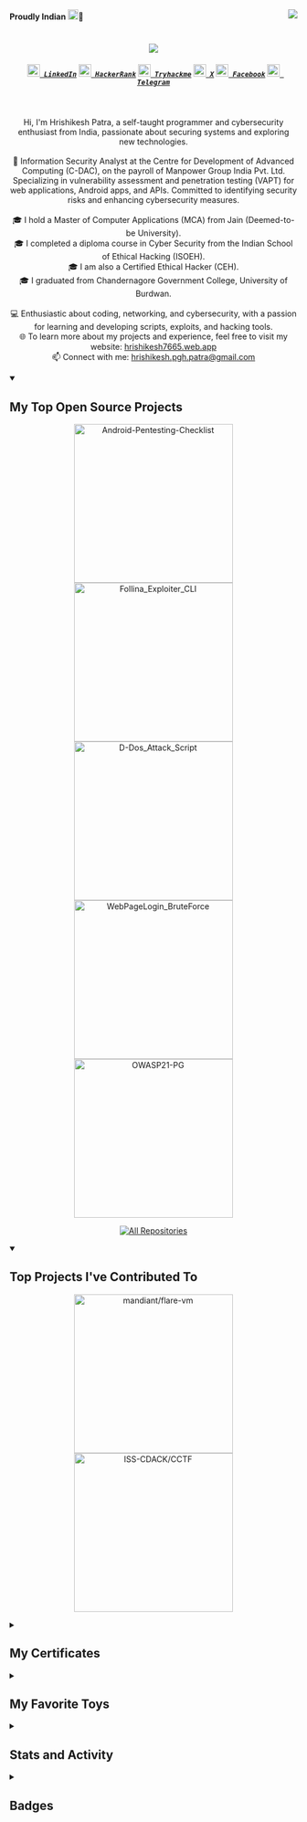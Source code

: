 <div><img align="right" src="https://komarev.com/ghpvc/?username=Hrishikesh7665&label=visitors&style=flat&color=6495ED">
<span align="left"><strong>Proudly Indian</strong> <img src="https://www.fg-a.com/flags/animated-india-flag-2b.gif" height="18px" width="18px">🙏</span></div>
<h1 align="center">
	<a href="https://git.io/typing-svg">
	<img src="https://readme-typing-svg.herokuapp.com/?lines=Hello,+There!+👋;I'm+Hrishikesh+Patra;Great+to+meet+you!&center=true&size=28">
	</a>
</h1>

<h5 align="center">
	<code><a href="https://www.linkedin.com/in/hrishikesh7665/" title="LinkedIn Profile"><img width="22" src="../src/images/linkedin.svg"> LinkedIn</a></code>
	<code><a href="https://www.hackerrank.com/Hrishikesh7665" title="HackerRank Profile"><img width="22" src="../src/images/hackerrank.png"> HackerRank</a></code>
	<code><a href="https://tryhackme.com/p/HrishikeshPatra" title="Tryhackme Profile"><img width="22" src="../src/images/thm.png"> Tryhackme</a></code>
	<code><a href="https://x.com/Hrishikesh7229" title="X Handle"><img width="22" src="../src/images/twitter.png"> X</a></code>
	<code><a href="https://www.facebook.com/Isjtijlfti.patra" title="Facebook Profile"><img width="22" src="../src/images/facebook.png"> Facebook</a></code>
	<code><a href="https://t.me/rishi_kesh/" title="Telegram Profile"><img width="22" src="../src/images/telegram.png"> Telegram</a></code>
</h5>
<br>
<p align="center">
	Hi, I'm Hrishikesh Patra, a self-taught programmer and cybersecurity enthusiast from India, passionate about securing systems and exploring new technologies.
	<br>
	<br>
	💼 Information Security Analyst at the Centre for Development of Advanced Computing (C-DAC), on the payroll of Manpower Group India Pvt. Ltd. Specializing in vulnerability assessment and penetration testing (VAPT) for web applications, Android apps, and APIs. Committed to identifying security risks and enhancing cybersecurity measures.
	<br>
	<br>
	🎓 I hold a Master of Computer Applications (MCA) from Jain (Deemed-to-be University).
	<br>
	🎓 I completed a diploma course in Cyber Security from the Indian School of Ethical Hacking (ISOEH).
	<br>
	🎓 I am also a Certified Ethical Hacker (CEH).
	<br>
	🎓 I graduated from Chandernagore Government College, University of Burdwan.
	<br>
	<br>
	💻 Enthusiastic about coding, networking, and cybersecurity, with a passion for learning and developing scripts, exploits, and hacking tools.
	<br>
	🌐 To learn more about my projects and experience, feel free to visit my website: <a href="https://hrishikesh7665.web.app" title="Portfolio">hrishikesh7665.web.app</a>
	<br>
	📫 Connect with me: <a href="mailto:hrishikesh.pgh.patra@gmail.com">hrishikesh.pgh.patra@gmail.com</a>
</p>

<details open> 
	<summary><h2>My Top Open Source Projects</h2></summary>
	<p align="center">
		<a href="https://github.com/Hrishikesh7665/Android-Pentesting-Checklist"><img width="278" src="https://denvercoder1-github-readme-stats.vercel.app/api/pin/?username=Hrishikesh7665&repo=Android-Pentesting-Checklist&theme=react&bg_color=1F222E&title_color=6495ED&hide_border=true&icon_color=F8D866&show_icons=true" alt="Android-Pentesting-Checklist"></a>
		<a href="https://github.com/Hrishikesh7665/Follina_Exploiter_CLI"><img width="278" src="https://denvercoder1-github-readme-stats.vercel.app/api/pin/?username=Hrishikesh7665&repo=Follina_Exploiter_CLI&theme=react&bg_color=1F222E&title_color=6495ED&hide_border=true&icon_color=F8D866&show_icons=false" alt="Follina_Exploiter_CLI"></a>
		<a href="https://github.com/Hrishikesh7665/D-Dos_Attack_Script"><img width="278" src="https://denvercoder1-github-readme-stats.vercel.app/api/pin/?username=Hrishikesh7665&repo=D-Dos_Attack_Script&theme=react&bg_color=1F222E&title_color=6495ED&hide_border=true&icon_color=F8D866&show_icons=false" alt="D-Dos_Attack_Script"></a>
		<a href="https://github.com/Hrishikesh7665/WebPageLogin_BruteForce"><img width="278" src="https://denvercoder1-github-readme-stats.vercel.app/api/pin/?username=Hrishikesh7665&repo=WebPageLogin_BruteForce&theme=react&bg_color=1F222E&title_color=6495ED&hide_border=true&icon_color=F8D866&show_icons=false" alt="WebPageLogin_BruteForce"></a>
		<a href="https://github.com/Hrishikesh7665/OWASP21-PG"><img width="278" src="https://denvercoder1-github-readme-stats.vercel.app/api/pin/?username=Hrishikesh7665&repo=OWASP21-PG&theme=react&bg_color=1F222E&title_color=6495ED&hide_border=true&icon_color=F8D866&show_icons=false" alt="OWASP21-PG"></a>
	</p>
	<p align="center">
  	<a href="https://github.com/Hrishikesh7665?tab=repositories&sort=stargazers"><img alt="All Repositories" title="All Repositories" src="https://custom-icon-badges.demolab.com/badge/-Click%20Here%20For%20All%20My%20Repos-1F222E?style=for-the-badge&logoColor=white&logo=repo"/></a>
	</p>
</details>

<details open> 
	<summary><h2>Top Projects I've Contributed To</h2></summary>
	<p align="center">
		<a href="https://github.com/mandiant/flare-vm"><img width="278" src="https://denvercoder1-github-readme-stats.vercel.app/api/pin/?username=mandiant&repo=flare-vm&theme=react&bg_color=1F222E&title_color=6495ED&hide_border=true&icon_color=F8D866&show_icons=false" alt="mandiant/flare-vm"></a>
		<a href="https://github.com/ISS-CDACK/CCTF"><img width="278" src="https://denvercoder1-github-readme-stats.vercel.app/api/pin/?username=ISS-CDACK&repo=CCTF&theme=react&bg_color=1F222E&title_color=6495ED&hide_border=true&icon_color=F8D866&show_icons=false" alt="ISS-CDACK/CCTF"></a>
	</p>
</details>

<details>
	<summary><h2>My Certificates</h2></summary>
	<p align="center">
		<a href="../src/achievements/CEH_Certificate.png"><img alt="Ceh Certificate" width="199px" src="../src/achievements/CEH_Certificate.png" /></a>
		<a href="../src/achievements/Indian_Army_Hackathon.pdf"><img alt="Indian Army Hackathon" width="220px" src="../src/achievements/IndianArmyhackathon.jpg" /></a>
		<a href="https://www.hackerrank.com/certificates/4b503eb141de"><img alt="HackerRank Python" width="208px" src="../src/achievements/HackerRankProblemSolving.png" /></a>
		<a href="https://www.hackerrank.com/certificates/e0d412763d1b"><img alt="HackerRank Python" width="208px" src="../src/achievements/HackerRankPython.png" /></a>
		<a href="https://github.com/Hrishikesh7665/My_Achievements_Staff/raw/main/Damncon2021CTFCertificate.pdf"><img alt="Damcon2021 CTF" width="220px" src="../src/achievements/Damncon2021CTFCertificate.png" /></a>
		<a href="https://github.com/Hrishikesh7665/My_Achievements_Staff/raw/main/ISOEH_GroundZero2021.pdf"><img alt="ISOEH GroundZero2021 CTF" width="220px" src="../src/achievements/ISOEH_GroundZero2021.jpg" /></a>
		<a href="https://github.com/Hrishikesh7665/My_Achievements_Staff/raw/main/Solo%20Learn%20Java_certificate.jpg"><img alt="Solo Learn Java" width="222.9px" src="../src/achievements/Solo%20Learn%20Java_certificate.jpg" /></a>
		<a href="https://github.com/Hrishikesh7665/My_Achievements_Staff/raw/main/Solo%20Learn%20Python_certificate.jpg"><img alt="Solo Learn Python" width="222.9px" src="../src/achievements/Solo%20Learn%20Python_certificate.jpg" /></a>
		<a href="https://github.com/Hrishikesh7665/My_Achievements_Staff/raw/main/Solo%20Learn%20HTML_certificate.jpg"><img alt="Solo Learn HTML" width="222.9px" src="../src/achievements/Solo%20Learn%20HTML_certificate.jpg" /></a>
	</p>
</details>

<details> 
	<summary><h2>My Favorite Toys</h2></summary>
	<h3 align="center">Programming and Markup Languages</h3>
 	<p align="center">
		<a><img alt="Bash" src="https://img.shields.io/badge/Bash-121011.svg?logo=gnu-bash&logoColor=white"></a>
		<a><img alt="C" src="https://custom-icon-badges.demolab.com/badge/C-03599C.svg?logo=c-in-hexagon&logoColor=white"></a>
		<a><img alt="CSS" src="https://img.shields.io/badge/CSS-1572B6.svg?logo=css3&logoColor=white"></a>
		<a><img alt="HTML" src="https://img.shields.io/badge/HTML-E34F26.svg?logo=html5&logoColor=white"></a>
		<a><img alt="Java" src="https://custom-icon-badges.demolab.com/badge/Java-007396.svg?logo=java&logoColor=white"></a>
		<a><img alt="JavaScript" src="https://img.shields.io/badge/JavaScript-F7DF1E.svg?logo=javascript&logoColor=black"></a>
		<a><img alt="LaTeX" src="https://img.shields.io/badge/LaTeX-008080.svg?logo=LaTeX&logoColor=white"></a>
		<a><img alt="Markdown" src="https://img.shields.io/badge/Markdown-000000.svg?logo=markdown&logoColor=white"></a>
		<a><img alt="PHP" src="https://img.shields.io/badge/PHP-777BB4.svg?logo=php&logoColor=white"></a>
		<a><img alt="PowerShell" src="https://img.shields.io/badge/PowerShell-%235391FE.svg?logo=powershell&logoColor=white"></a>
		<a><img alt="Python" src="https://img.shields.io/badge/Python-14354C.svg?logo=python&logoColor=white"></a>
		<a><img alt="ReStructuredText" src="https://img.shields.io/badge/ReStructured%20Text-3a4148.svg?logo=readthedocs&logoColor=white"></a>
		<a><img alt="SQL" src="https://custom-icon-badges.demolab.com/badge/SQL-025E8C.svg?logo=database&logoColor=white"></a>
		<a><img alt="SVG+XML" src="https://img.shields.io/badge/SVG%2BXML-e0982c.svg?logo=svg&logoColor=white"></a>
	</p>
	<h3 align="center">Frameworks and Libraries</h3>
	<p align="center">
		<a><img alt="Beff Framework" src="https://custom-icon-badges.demolab.com/badge/Beff%20Framework-white.svg?logo=beff_framework&logoColor=white"></a>
		<a><img alt="Bootstrap" src="https://img.shields.io/badge/Bootstrap-7952B3.svg?logo=bootstrap&logoColor=white"></a>
		<a><img alt="jQuery" src="https://img.shields.io/badge/jquery-%230769AD.svg?logo=jquery&logoColor=white"></a>
		<a><img alt="Metasploit" src="https://img.shields.io/badge/Metasploit-blue?logo=metasploit&logoColor=white"></a>
		<a><img alt="MobSF" src="https://img.shields.io/badge/MobSF-grey"></a>
		<a><img alt="OSINT" src="https://img.shields.io/badge/OSINT-25a8ff"></a>
		<a><img alt="WordPress" src="https://img.shields.io/badge/Wordpress-21759B?logo=wordpress&logoColor=white"></a>
	</p>
  	<h3 align="center">Databases and Hosting</h3>
	<p align="center">
		<a><img alt="Apache" src="https://img.shields.io/badge/Apache-D22128.svg?logo=Apache&logoColor=white"></a>
		<a><img alt="GitHub Pages" src="https://img.shields.io/badge/GitHub%20Pages-327FC7.svg?logo=github&logoColor=white"></a>
		<a><img alt="MySQL" src="https://img.shields.io/badge/MySQL-00f.svg?logo=mysql&logoColor=white"></a>
		<a><img alt="Repl.it" src="https://img.shields.io/badge/Repl.it-0D101E.svg?logo=Replit&logoColor=white"></a>
		<a><img alt="SQLite" src="https://img.shields.io/badge/SQLite-07405e.svg?logo=sqlite&logoColor=white"></a>
		<a><img alt="Vercel" src="https://img.shields.io/badge/Vercel-000000.svg?logo=vercel&logoColor=white"></a>
		<a><img alt="XAMPP" src="https://img.shields.io/badge/Xampp-F37623?style=for-the-badge&logo=xampp&logoColor=white"></a>
	</p>
	<h3 align="center">💻 Software and Tools</h3>
	<p align="center">
	<a><img alt="Adobe" src="https://img.shields.io/badge/Adobe-FF0000.svg?logo=adobe&logoColor=white"></a>
		<a><img alt="Android Studio" src="https://img.shields.io/badge/Android%20Studio-008678.svg?logo=android-studio&logoColor=white"></a>
		<a><img alt="Brave" src="https://img.shields.io/badge/-Brave-FB542B?logo=brave&logoColor=white"></a>
		<a><img alt="Burp Suite" src="https://custom-icon-badges.demolab.com/badge/Burpe%20Suite-white.svg?logo=burp&logoColor=white"></a>
		<a><img alt="Acunetix" src="https://img.shields.io/badge/Acunetix-4B0082?style=flat-square&logo=acorn"></a>
		<a><img alt="Nmap" src="https://img.shields.io/badge/Nmap-00BFFF?style=flat-square&logo=nmap"></a>
		<a><img alt="Nessus" src="https://img.shields.io/badge/Nessus-FF4500?style=flat-square&logo=bug"></a>
		<a><img alt="Nikto" src="https://img.shields.io/badge/Nikto-32CD32?style=flat-square&logo=shield"></a>
		<a><img alt="Drozer" src="https://img.shields.io/badge/Drozer-FFD700?style=flat-square&logo=white"></a>
		<a><img alt="Frida" src="https://img.shields.io/badge/Frida-FF1493?style=flat-square&logo=frida"></a>
		<a><img alt="APK Tool" src="https://img.shields.io/badge/Apk%20Tool-FF69B4?style=flat-square&logo=android"></a>
		<a><img alt="Eclipse" src="https://img.shields.io/badge/Eclipse-FE7A16.svg?logo=Eclipse&logoColor=white"></a>
		<a><img alt="Git" src="https://img.shields.io/badge/Git-F05033.svg?logo=git&logoColor=white"></a>
		<a><img alt="GitHub Desktop" src="https://img.shields.io/badge/GitHub%20Desktop-8034A9.svg?logo=github&logoColor=white"></a>
		<a><img alt="IntelliJ IDEA" src="https://img.shields.io/badge/IntelliJIDEA-000000.svg?logo=intellij-idea&logoColor=white"></a>
		<a><img alt="NetBeans IDE" src="https://img.shields.io/badge/NetBeans%20IDE-1B6AC6.svg?logo=apache-netbeans-ide&logoColor=white"></a>
		<a><img alt="Notepad++" src="https://img.shields.io/badge/Notepad++-90E59A.svg?&logo=notepad%2b%2b&logoColor=black"></a>
		<a><img alt="NeoVim" src="https://img.shields.io/badge/Neovim-57A143?logo=neovim&logoColor=fff"></a>
		<a><img alt="OBS Studio" src="https://img.shields.io/badge/-OBS-302E31?logo=obs-studio&logoColor=white"></a>
		<a><img alt="Postman" src="https://img.shields.io/badge/Postman-FF6C37?logo=postman&logoColor=white"></a>
		<a><img alt="PyCharm" src="https://img.shields.io/badge/PyCharm-000?logo=pycharm&logoColor=fff"></a>
		<a><img alt="Python IDLE" src="https://img.shields.io/badge/Python%20IDLE-3776AB?logo=python&logoColor=fff"></a>
		<a><img alt="Google Sheets" src="https://img.shields.io/badge/Sheets-34A853.svg?logo=google%20sheets&logoColor=white"></a>
		<a><img alt="Sublime Text" src="https://img.shields.io/badge/Sublime%20Text-%23575757.svg?logo=sublime-text&logoColor=important"></a>
		<a><img alt="Vim" src="https://img.shields.io/badge/Vim-%2311AB00.svg?logo=vim&logoColor=white"></a>
		<a><img alt="Visual Studio Code" src="https://custom-icon-badges.demolab.com/badge/Visual%20Studio%20Code-0078d7.svg?logo=vsc&logoColor=white"></a>
	</p>
	<h3 align="center">Operating Systems</h3>
	<p align="center">
		<a><img alt="Android" src="https://img.shields.io/badge/Android-3DDC84?logo=android&logoColor=white"></a>
		<a><img alt="Debian" src="https://img.shields.io/badge/Debian-A81D33?logo=debian&logoColor=fff"></a>
		<a><img alt="Kali Linux" src="https://img.shields.io/badge/Kali%20Linux-557C94?logo=kalilinux&logoColor=fff"></a>
		<a><img alt="Linux Mint" src="https://img.shields.io/badge/Linux%20Mint-87CF3E?logo=linuxmint&logoColor=fff"></a>
		<a><img alt="Manjaro" src="https://img.shields.io/badge/Manjaro-35BF5C?logo=manjaro&logoColor=fff"></a>
		<a><img alt="Rocky Linux" src="https://img.shields.io/badge/Rocky%20Linux-10B981?logo=rockylinux&logoColor=fff"></a>
		<a><img alt="Ubuntu" src="https://img.shields.io/badge/Ubuntu-E95420?logo=ubuntu&logoColor=white"></a>
		<a><img alt="Windows" src="https://custom-icon-badges.demolab.com/badge/Windows-0078D6?logo=windows11&logoColor=white"></a>
		<a><img alt="Pop!_OS" src="https://img.shields.io/badge/Pop!__OS-48B9C7?logo=popos&logoColor=fff"></a>
	</p>
</details>
<details> 
	<summary><h2>Stats and Activity</h2></summary>
	<h3 align="center">Streak Stats</h3>
	<p align="center">
		<a><img title= Get streak stats for your profile at git.io/streak-stats" alt="Hrishikesh7665's streak" src="https://github-readme-streak-stats-9m8ugfa77-denvercoder1.vercel.app/?user=Hrishikesh7665&theme=react&hide_border=true"/></a>
	</p>
  	<h3 align="center">GitHub Profile Stats</h3>
	<p align="center">
		<a align="center"><img alt="Hrishikesh7665's Github Stats" src="https://denvercoder1-github-readme-stats.vercel.app/api/?username=Hrishikesh7665&show_icons=true&include_all_commits=true&count_private=true&theme=react&hide_border=true&icon_color=F8D866" height="192px"/></a>  
		<a align="center"><img alt="Hrishikesh7665's Top Languages" src="https://denvercoder1-github-readme-stats.vercel.app/api/top-langs/?username=Hrishikesh7665&langs_count=8&layout=compact&theme=react&hide_border=true&bg_color=1F222E&icon_color=F8D866&hide=Jupyter%20Notebook,Roff" height="192px"/></a>
	</p>
	<a><img alt="Hrishikesh7665's Activity Graph" src="https://github-readme-activity-graph.vercel.app/graph/?username=Hrishikesh7665&theme=react-dark&bg_color=20232a&point=FFFFFF&hide_border=true" /></a>
</details>

<details> 
	<summary><h2>Badges</h2></summary>
	<p align="center">
		<a><img align="center" alt="CEH Badge" width="85px" src="../src/achievements/CEH_BADGE.png" /></a>
		<a><img align="center" alt="API Badge" width="85px" src="../src/achievements/api2.png" /></a>
		<a><img align="center" alt="API Badge" width="85px" src="../src/achievements/api1.png" /></a>
		<a><img align="center" alt="HackerRank Python Badge" width="85px" src="../src/achievements/PythonGold.png" /></a>
		<a><img align="center" alt="HackerRank Java Badge" width="85px" src="../src/achievements/JavaGold.png" /></a>
		<a><img align="center" alt="HackerRank Java Badge" width="85px" src="../src/achievements/cisco1.png" /></a>
	</p>
</details>
